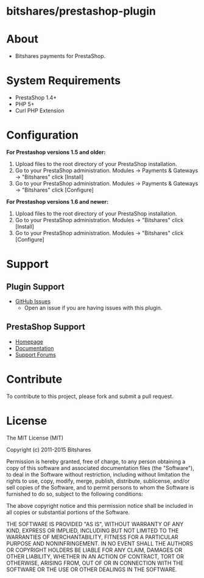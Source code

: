bitshares/prestashop-plugin
========================

# About
	
+ Bitshares payments for PrestaShop.
	
# System Requirements

+ PrestaShop 1.4+
+ PHP 5+
+ Curl PHP Extension

# Configuration

<strong>For Prestashop versions 1.5 and older:</strong><br />
1. Upload files to the root directory of your PrestaShop installation.<br />
2. Go to your PrestaShop administration. Modules -> Payments & Gateways -> "Bitshares" click [Install]<br />
3. Go to your PrestaShop administration. Modules -> Payments & Gateways -> "Bitshares" click [Configure]<br />


<strong>For Prestashop versions 1.6 and newer:</strong><br />
1. Upload files to the root directory of your PrestaShop installation.<br />
2. Go to your PrestaShop administration. Modules -> "Bitshares" click [Install]<br />
3. Go to your PrestaShop administration. Modules -> "Bitshares" click [Configure]<br />



# Support

## Plugin Support

* [GitHub Issues](https://github.com/sidhujag/bitshares-prestashop/issues)
  * Open an issue if you are having issues with this plugin.


## PrestaShop Support

* [Homepage](http://www.prestashop.com)
* [Documentation](http://doc.prestashop.com/)
* [Support Forums](http://www.prestashop.com/forums/)

# Contribute

To contribute to this project, please fork and submit a pull request.

# License

The MIT License (MIT)

Copyright (c) 2011-2015 Bitshares

Permission is hereby granted, free of charge, to any person obtaining a copy
of this software and associated documentation files (the "Software"), to deal
in the Software without restriction, including without limitation the rights
to use, copy, modify, merge, publish, distribute, sublicense, and/or sell
copies of the Software, and to permit persons to whom the Software is
furnished to do so, subject to the following conditions:

The above copyright notice and this permission notice shall be included in
all copies or substantial portions of the Software.

THE SOFTWARE IS PROVIDED "AS IS", WITHOUT WARRANTY OF ANY KIND, EXPRESS OR
IMPLIED, INCLUDING BUT NOT LIMITED TO THE WARRANTIES OF MERCHANTABILITY,
FITNESS FOR A PARTICULAR PURPOSE AND NONINFRINGEMENT. IN NO EVENT SHALL THE
AUTHORS OR COPYRIGHT HOLDERS BE LIABLE FOR ANY CLAIM, DAMAGES OR OTHER
LIABILITY, WHETHER IN AN ACTION OF CONTRACT, TORT OR OTHERWISE, ARISING FROM,
OUT OF OR IN CONNECTION WITH THE SOFTWARE OR THE USE OR OTHER DEALINGS IN
THE SOFTWARE.
